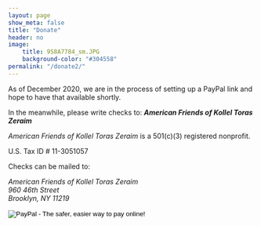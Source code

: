 ```yaml
---
layout: page
show_meta: false
title: "Donate"
header: no
image:
    title: 9S8A7784_sm.JPG
    background-color: "#304558"
permalink: "/donate2/"
---
```


As of December 2020, we are in the process of setting up a PayPal link and hope to have that available shortly.

In the meanwhile, please write checks to:  _**American Friends of Kollel Toras Zeraim**_

*American Friends of Kollel Toras Zeraim* is a 501(c)(3) registered nonprofit.

U.S. Tax ID # 11-3051057

Checks can be mailed to:

*American Friends of Kollel Toras Zeraim*<br>
*960 46th Street*<br>
*Brooklyn, NY 11219*

<form action="https://www.paypal.com/cgi-bin/webscr" method="post" target="_blank">
            <input type="hidden" name="cmd" value="_s-xclick">
            <input type="hidden" name="hosted_button_id" value="EAMT3RWYF9EA6">
            <input type="image" src="https://www.paypalobjects.com/en_US/i/btn/btn_donateCC_LG.gif" name="submit" alt="PayPal - The safer, easier way to pay online!">
            <img alt="" border="0" src="https://www.paypalobjects.com/en_US/i/scr/pixel.gif" width="1" height="1">
        </form>

